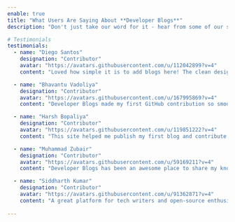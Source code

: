 ```yaml
---
enable: true
title: "What Users Are Saying About **Developer Blogs**"
description: "Don't just take our word for it - hear from some of our satisfied users!  Check out some of our testimonials below to see what others are saying about Developer Blogs."

# Testimonials
testimonials:
  - name: "Diego Santos"
    designation: "Contributor"
    avatar: "https://avatars.githubusercontent.com/u/112042899?v=4"
    content: "Loved how simple it is to add blogs here! The clean design and contributor-friendly setup make it a great space for developers."

  - name: "Bhavantu Vadoliya"
    designation: "Contributor"
    avatar: "https://avatars.githubusercontent.com/u/167995869?v=4"
    content: "Developer Blogs made my first GitHub contribution so smooth! The platform is easy to use, and the community is super supportive. "

  - name: "Harsh Bopaliya"
    designation: "Contributor"
    avatar: "https://avatars.githubusercontent.com/u/119851222?v=4"
    content: "This site helped me publish my first blog and contribute to open source. The process was straightforward, and the UI is fantastic!"

  - name: "Muhammad Zubair"
    designation: "Contributor"
    avatar: "https://avatars.githubusercontent.com/u/59169211?v=4"
    content: "Developer Blogs has been an awesome place to share my knowledge. It’s helped many first-time contributors (including me!) get started with GitHub."

  - name: "Siddharth Kumar"
    designation: "Contributor"
    avatar: "https://avatars.githubusercontent.com/u/91362871?v=4"
    content: "A great platform for tech writers and open-source enthusiasts! The blog submission process is easy, and contributing here was a great experience."
    
---
```

